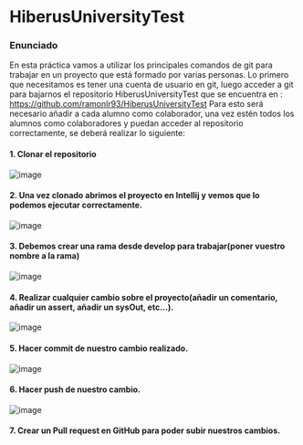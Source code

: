 # HiberusUniversityTest

### Enunciado
En esta práctica vamos a utilizar los principales comandos de git para trabajar en un proyecto que está formado por varias personas. Lo primero que necesitamos es tener una cuenta de usuario en git, luego acceder a git para bajarnos el repositorio HiberusUniversityTest
que se encuentra en : https://github.com/ramonlr93/HiberusUniversityTest
Para esto será necesario añadir a cada alumno como colaborador, una vez estén todos los alumnos como colaboradores y puedan acceder al repositorio correctamente, se deberá realizar lo siguiente:

  #### 1. Clonar el repositorio
![image](https://user-images.githubusercontent.com/37511909/165227737-645f2aeb-f538-4905-a06e-e16d0da1905c.png)

  #### 2. Una vez clonado abrimos el proyecto en Intellij y vemos que lo podemos ejecutar correctamente.
![image](https://user-images.githubusercontent.com/37511909/165227819-36d295c5-9386-4c1a-aa73-950462ac5bcd.png)

  #### 3. Debemos crear una rama desde develop para trabajar(poner vuestro nombre a la rama)
![image](https://user-images.githubusercontent.com/37511909/165227880-50c76b2b-95de-4850-9ed4-f9e99af2cfe1.png)

  #### 4. Realizar cualquier cambio sobre el proyecto(añadir un comentario, añadir un assert, añadir un sysOut, etc...).
![image](https://user-images.githubusercontent.com/37511909/165227966-42b54558-0974-409b-82ca-7dd7c4393381.png)

  #### 5. Hacer commit de nuestro cambio realizado.
![image](https://user-images.githubusercontent.com/37511909/165228058-4fe79f02-034e-4169-ad63-83d77d9594c2.png)

  #### 6. Hacer push de nuestro cambio.
![image](https://user-images.githubusercontent.com/37511909/165228127-b8267219-bbcb-4694-83db-91acce7181fb.png)

  #### 7. Crear un Pull request en GitHub para poder subir nuestros cambios.
